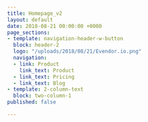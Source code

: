 ```yaml
---
title: Homepage_v2
layout: default
date: 2018-08-21 00:00:00 +0000
page_sections:
- template: navigation-header-w-button
  block: header-2
  logo: "/uploads/2018/08/21/Evendor.io.png"
  navigation:
  - link: Product
    link_text: Product
  - link_text: Pricing
  - link_text: Blog
- template: 2-column-text
  block: two-column-1
published: false

---
```

